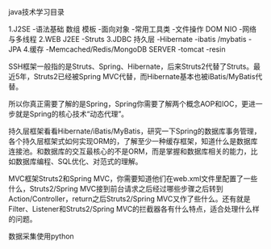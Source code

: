 java技术学习目录

1.J2SE
-语法基础 数组 模板
-面向对象
-常用工具类
-文件操作 DOM NIO
-网络与多线程
2.WEB J2EE
-Struts
3.JDBC 持久层
-Hibernate
-ibatis /mybatis
-JPA
4.缓存
-Memcached/Redis/MongoDB
SERVER
-tomcat
-resin

SSH框架一般指的是Struts、Spring、Hibernate，后来Struts2代替了Struts。最近5年，Struts2已经被Spring MVC代替，而Hibernate基本也被iBatis/MyBatis代替。

所以你真正需要了解的是Spring，Spring你需要了解两个概念AOP和IOC，更进一步就是Spring的核心技术“动态代理”。

持久层框架看看Hibernate/iBatis/MyBatis，研究一下Spring的数据库事务管理，各个持久层框架式如何实现ORM的，了解至少一种缓存框架，知道什么是数据库连接池。和数据库的交互最核心的不是ORM，而是掌握和数据库相关的能力，比如数据库编程、SQL优化、对范式的理解。

MVC框架Struts2和Spring MVC，你需要知道他们在web.xml文件里配置了一些什么，Struts2/Spring MVC接到前台请求之后经过哪些步骤之后转到Action/Controller，return之后Struts2/Spring MVC又作了些什么。还有就是Filter、Listener和Struts2/Spring MVC的拦截器各有什么特点，适合处理什么样的问题。



数据采集使用python